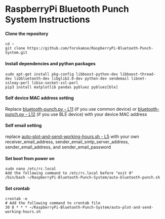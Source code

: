 # RaspberryPi Bluetooth Punch System Instructions

#### Clone the repository
```
cd ~
git clone https://github.com/forskamse/RaspberryPi-Bluetooth-Punch-System.git
```
#### Install dependencies and python packages
 ```
sudo apt-get install pkg-config libboost-python-dev libboost-thread-dev libbluetooth-dev libglib2.0-dev python-dev sendemail libnet-ssleay-perl libio-socket-ssl-perl
pip3 install matplotlib pandas pybluez pybluez[ble] 
```
#### Self device MAC address setting
Replace [bluetooth-punch.py - L11](https://github.com/forskamse/RaspberryPi-Bluetooth-Punch-System/blob/master/bluetooth-punch.py#L11) (if you use common device) or [bluetooth-punch.py - L12](https://github.com/forskamse/RaspberryPi-Bluetooth-Punch-System/blob/master/bluetooth-punch.py#L12) (if you use BLE device) with your device MAC address 
#### Self email setting
replace [auto-plot-and-send-working-hours.sh - L5](https://github.com/forskamse/RaspberryPi-Bluetooth-Punch-System/blob/master/auto-plot-and-send-working-hours.sh#L5) with your own receiver_email_address, sender_email_smtp_server_address, sender_email_address, and sender_email_password

#### Set boot from power on
```
sudo nano /etc/rc.local
Add the following command to /etc/rc.local before "exit 0"
/bin/bash ~/RaspberryPi-Bluetooth-Punch-System/auto-bluetooth-punch.sh
```
#### Set crontab
```
crontab -e
# Add the following command to crontab file
30 8 * * * ~/RaspberryPi-Bluetooth-Punch-System/auto-plot-and-send-working-hours.sh
```
